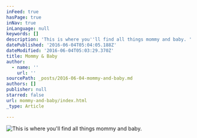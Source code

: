 ```yaml
---
inFeed: true
hasPage: true
inNav: true
inLanguage: null
keywords: []
description: 'This is where you''ll find all things mommy and baby. '
datePublished: '2016-06-04T05:04:05.188Z'
dateModified: '2016-06-04T05:03:29.370Z'
title: Mommy & Baby
author:
  - name: ''
    url: ''
sourcePath: _posts/2016-06-04-mommy-and-baby.md
authors: []
publisher: null
starred: false
url: mommy-and-baby/index.html
_type: Article

---
```

![This is where you'll find all things mommy and baby. ](https://the-grid-user-content.s3-us-west-2.amazonaws.com/24c9d60b-8db2-4beb-a083-bca94cf85f7f.jpg)